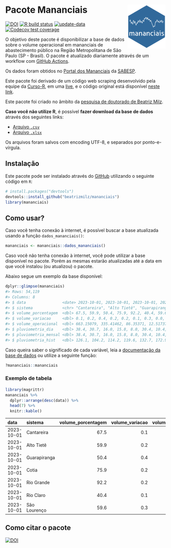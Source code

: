 
<!-- README.md is generated from README.Rmd. Please edit that file -->

# Pacote Mananciais <img src="man/figures/hexlogo.png" align="right" width = "120px"/>

<!-- badges: start -->

[![DOI](https://zenodo.org/badge/DOI/10.5281/zenodo.4733056.svg)](https://doi.org/10.5281/zenodo.4733056)
[![R build
status](https://github.com/beatrizmilz/mananciais/workflows/R-CMD-check/badge.svg)](https://github.com/beatrizmilz/mananciais/actions)
[![update-data](https://github.com/beatrizmilz/mananciais/actions/workflows/2-update_data.yaml/badge.svg)](https://github.com/beatrizmilz/mananciais/actions/workflows/2-update_data.yaml)
[![Codecov test
coverage](https://codecov.io/gh/beatrizmilz/mananciais/branch/master/graph/badge.svg)](https://codecov.io/gh/beatrizmilz/mananciais?branch=master)
<!-- badges: end -->

O objetivo deste pacote é disponibilizar a base de dados sobre o volume
operacional em mananciais de abastecimento público na Região
Metropolitana de São Paulo (SP - Brasil). O pacote é atualizado
diariamente através de um workflow com [GitHub
Actions](https://github.com/beatrizmilz/mananciais/actions).

Os dados foram obtidos no [Portal dos
Mananciais](http://mananciais.sabesp.com.br/Situacao) da
[SABESP](http://site.sabesp.com.br/site/Default.aspx).

Este pacote foi derivado de um código web scraping desenvolvido pela
equipe da [Curso-R](https://www.curso-r.com/), em uma
[live](https://youtu.be/jvZIxrMmOcQ), e o código original está
disponível [neste
link](https://github.com/curso-r/lives/blob/master/drafts/20200730_scraper_sabesp.R).

Este pacote foi criado no âmbito da [pesquisa de doutorado de Beatriz
Milz](https://beatrizmilz.github.io/tese/).

**Caso você não utilize R**, é possível **fazer download da base de
dados** através dos seguintes links:

- [Arquivo
  `.csv`](https://github.com/beatrizmilz/mananciais/raw/master/inst/extdata/mananciais.csv)
- [Arquivo
  `.xlsx`](https://github.com/beatrizmilz/mananciais/blob/master/inst/extdata/mananciais.xlsx?raw=true)

Os arquivos foram salvos com encoding UTF-8, e separados por
ponto-e-vírgula.

## Instalação

Este pacote pode ser instalado através do [GitHub](https://github.com/)
utilizando o seguinte código em `R`:

``` r
# install.packages("devtools")
devtools::install_github("beatrizmilz/mananciais")
library(mananciais)
```

## Como usar?

Caso você tenha conexão à internet, é possível buscar a base atualizada
usando a função `dados_mananciais()`:

``` r
mananciais <- mananciais::dados_mananciais() 
```

Caso você não tenha conexão à internet, você pode utilizar a base
disponível no pacote. Porém as mesmas estarão atualizadas até a data em
que você instalou (ou atualizou) o pacote.

Abaixo segue um exemplo da base disponível:

``` r
dplyr::glimpse(mananciais)
#> Rows: 54,119
#> Columns: 8
#> $ data                <date> 2023-10-01, 2023-10-01, 2023-10-01, 2023-10-01, 2…
#> $ sistema             <chr> "Cantareira", "Alto Tietê", "Guarapiranga", "Cotia…
#> $ volume_porcentagem  <dbl> 67.5, 59.9, 50.4, 75.9, 92.2, 40.4, 59.6, 67.4, 59…
#> $ volume_variacao     <dbl> 0.1, 0.2, 0.4, 0.2, 0.2, 0.1, 0.3, 0.0, -0.1, -0.4…
#> $ volume_operacional  <dbl> 663.15079, 335.41462, 86.35371, 12.51737, 103.4329…
#> $ pluviometria_dia    <dbl> 38.4, 30.7, 16.0, 15.8, 8.0, 30.4, 10.4, 0.0, 0.0,…
#> $ pluviometria_mensal <dbl> 38.4, 30.7, 16.0, 15.8, 8.0, 30.4, 10.4, 74.9, 54.…
#> $ pluviometria_hist   <dbl> 126.1, 104.2, 114.2, 119.6, 132.7, 172.9, 141.7, 8…
```

Caso queira saber o significado de cada variável, leia a [documentação
da base de
dados](https://beatrizmilz.github.io/mananciais/reference/mananciais.html)
ou utilize a seguinte função:

``` r
?mananciais::mananciais
```

### Exemplo de tabela

``` r
library(magrittr)
mananciais %>% 
  dplyr::arrange(desc(data)) %>% 
  head(7) %>%
  knitr::kable()
```

| data       | sistema      | volume_porcentagem | volume_variacao | volume_operacional | pluviometria_dia | pluviometria_mensal | pluviometria_hist |
|:-----------|:-------------|-------------------:|----------------:|-------------------:|-----------------:|--------------------:|------------------:|
| 2023-10-01 | Cantareira   |               67.5 |             0.1 |          663.15079 |             38.4 |                38.4 |             126.1 |
| 2023-10-01 | Alto Tietê   |               59.9 |             0.2 |          335.41462 |             30.7 |                30.7 |             104.2 |
| 2023-10-01 | Guarapiranga |               50.4 |             0.4 |           86.35371 |             16.0 |                16.0 |             114.2 |
| 2023-10-01 | Cotia        |               75.9 |             0.2 |           12.51737 |             15.8 |                15.8 |             119.6 |
| 2023-10-01 | Rio Grande   |               92.2 |             0.2 |          103.43299 |              8.0 |                 8.0 |             132.7 |
| 2023-10-01 | Rio Claro    |               40.4 |             0.1 |            5.52493 |             30.4 |                30.4 |             172.9 |
| 2023-10-01 | São Lourenço |               59.6 |             0.3 |           52.89749 |             10.4 |                10.4 |             141.7 |

## Como citar o pacote

[![DOI](https://zenodo.org/badge/DOI/10.5281/zenodo.4733056.svg)](https://doi.org/10.5281/zenodo.4733056)
